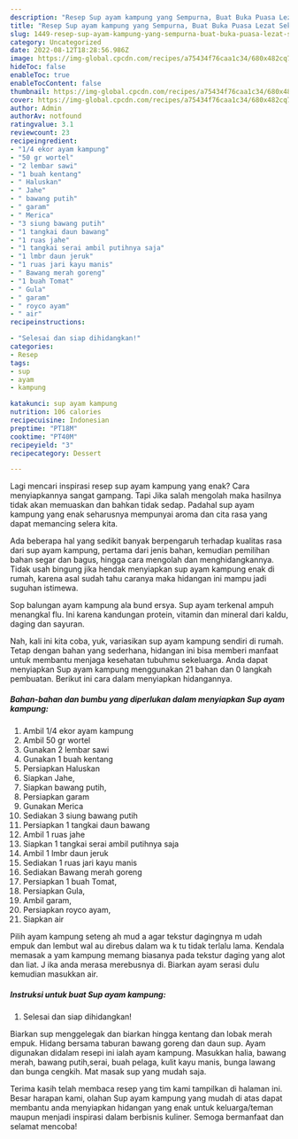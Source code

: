 ```yaml
---
description: "Resep Sup ayam kampung yang Sempurna, Buat Buka Puasa Lezat Sekali"
title: "Resep Sup ayam kampung yang Sempurna, Buat Buka Puasa Lezat Sekali"
slug: 1449-resep-sup-ayam-kampung-yang-sempurna-buat-buka-puasa-lezat-sekali
category: Uncategorized
date: 2022-08-12T18:28:56.986Z
image: https://img-global.cpcdn.com/recipes/a75434f76caa1c34/680x482cq70/sup-ayam-kampung-foto-resep-utama.jpg
hideToc: false
enableToc: true
enableTocContent: false
thumbnail: https://img-global.cpcdn.com/recipes/a75434f76caa1c34/680x482cq70/sup-ayam-kampung-foto-resep-utama.jpg
cover: https://img-global.cpcdn.com/recipes/a75434f76caa1c34/680x482cq70/sup-ayam-kampung-foto-resep-utama.jpg
author: Admin
authorAv: notfound
ratingvalue: 3.1
reviewcount: 23
recipeingredient:
- "1/4 ekor ayam kampung"
- "50 gr wortel"
- "2 lembar sawi"
- "1 buah kentang"
- " Haluskan"
- " Jahe"
- " bawang putih"
- " garam"
- " Merica"
- "3 siung bawang putih"
- "1 tangkai daun bawang"
- "1 ruas jahe"
- "1 tangkai serai ambil putihnya saja"
- "1 lmbr daun jeruk"
- "1 ruas jari kayu manis"
- " Bawang merah goreng"
- "1 buah Tomat"
- " Gula"
- " garam"
- " royco ayam"
- " air"
recipeinstructions:

- "Selesai dan siap dihidangkan!"
categories:
- Resep
tags:
- sup
- ayam
- kampung

katakunci: sup ayam kampung 
nutrition: 106 calories
recipecuisine: Indonesian
preptime: "PT18M"
cooktime: "PT40M"
recipeyield: "3"
recipecategory: Dessert

---
```



Lagi mencari inspirasi resep sup ayam kampung yang enak? Cara menyiapkannya sangat gampang. Tapi Jika salah mengolah maka hasilnya tidak akan memuaskan dan bahkan tidak sedap. Padahal sup ayam kampung yang enak seharusnya mempunyai aroma dan cita rasa yang dapat memancing selera kita.


Ada beberapa hal yang sedikit banyak berpengaruh terhadap kualitas rasa dari sup ayam kampung, pertama dari jenis bahan, kemudian pemilihan bahan segar dan bagus, hingga cara mengolah dan menghidangkannya. Tidak usah bingung jika hendak menyiapkan sup ayam kampung enak di rumah, karena asal sudah tahu caranya maka hidangan ini mampu jadi suguhan istimewa.

Sop balungan ayam kampung ala bund ersya. Sup ayam terkenal ampuh menangkal flu. Ini karena kandungan protein, vitamin dan mineral dari kaldu, daging dan sayuran.


Nah, kali ini kita coba, yuk, variasikan sup ayam kampung sendiri di rumah. Tetap dengan bahan yang sederhana, hidangan ini bisa memberi manfaat untuk membantu menjaga kesehatan tubuhmu sekeluarga. Anda dapat menyiapkan Sup ayam kampung menggunakan 21 bahan dan 0 langkah pembuatan. Berikut ini cara dalam menyiapkan hidangannya.

<!--inarticleads1-->

##### Bahan-bahan dan bumbu yang diperlukan dalam menyiapkan Sup ayam kampung:

1. Ambil 1/4 ekor ayam kampung
1. Ambil 50 gr wortel
1. Gunakan 2 lembar sawi
1. Gunakan 1 buah kentang
1. Persiapkan  Haluskan
1. Siapkan  Jahe,
1. Siapkan  bawang putih,
1. Persiapkan  garam
1. Gunakan  Merica
1. Sediakan 3 siung bawang putih
1. Persiapkan 1 tangkai daun bawang
1. Ambil 1 ruas jahe
1. Siapkan 1 tangkai serai ambil putihnya saja
1. Ambil 1 lmbr daun jeruk
1. Sediakan 1 ruas jari kayu manis
1. Sediakan  Bawang merah goreng
1. Persiapkan 1 buah Tomat,
1. Persiapkan  Gula,
1. Ambil  garam,
1. Persiapkan  royco ayam,
1. Siapkan  air


Pilih ayam kampung seteng ah mud a agar tekstur dagingnya m udah empuk dan lembut wal au direbus dalam wa k tu tidak terlalu lama. Kendala memasak a yam kampung memang biasanya pada tekstur daging yang alot dan liat. J ika anda merasa merebusnya di. Biarkan ayam serasi dulu kemudian masukkan air. 

<!--inarticleads2-->

##### Instruksi untuk buat Sup ayam kampung:


1. Selesai dan siap dihidangkan!

Biarkan sup menggelegak dan biarkan hingga kentang dan lobak merah empuk. Hidang bersama taburan bawang goreng dan daun sup. Ayam digunakan didalam resepi ini ialah ayam kampung. Masukkan halia, bawang merah, bawang putih,serai, buah pelaga, kulit kayu manis, bunga lawang dan bunga cengkih. Mat masak sup yang mudah saja. 

Terima kasih telah membaca resep yang tim kami tampilkan di halaman ini. Besar harapan kami, olahan Sup ayam kampung yang mudah di atas dapat membantu anda menyiapkan hidangan yang enak untuk keluarga/teman maupun menjadi inspirasi dalam berbisnis kuliner. Semoga bermanfaat dan selamat mencoba!

